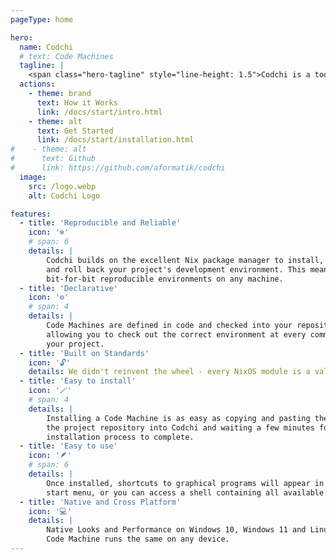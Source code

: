 ```yaml
---
pageType: home

hero:
  name: Codchi
  # text: Code Machines
  tagline: |
    <span class="hero-tagline" style="line-height: 1.5">Codchi is a tool that manages your project's development environment in a reproducible and easy-to-use way. Setting up a development environment should be as easy as a `git clone`!</span>
  actions:
    - theme: brand
      text: How it Works
      link: /docs/start/intro.html
    - theme: alt
      text: Get Started
      link: /docs/start/installation.html
#    - theme: alt
#      text: Github
#      link: https://github.com/aformatik/codchi
  image:
    src: /logo.webp
    alt: Codchi Logo

features:
  - title: 'Reproducible and Reliable'
    icon: '❄️'
    # span: 6
    details: |
        Codchi builds on the excellent Nix package manager to install, update,
        and roll back your project's development environment. This means
        bit-for-bit reproducible environments on any machine.
  - title: 'Declarative'
    icon: '⚙️'
    # span: 4
    details: |
        Code Machines are defined in code and checked into your repository,
        allowing you to check out the correct environment at every commit of
        your project.
  - title: 'Built on Standards'
    icon: '🔓'
    details: We didn't reinvent the wheel - every NixOS module is a valid Code Machine. Also, every Code Machine is a valid NixOS module, so you're not locked into Codchi.
  - title: 'Easy to install'
    icon: '🪄'
    # span: 4
    details: |
        Installing a Code Machine is as easy as copying and pasting the link to
        the project repository into Codchi and waiting a few minutes for the
        installation process to complete. 
  - title: 'Easy to use'
    icon: '🪶'
    # span: 6
    details: |
        Once installed, shortcuts to graphical programs will appear in your
        start menu, or you can access a shell containing all available tools.
  - title: 'Native and Cross Platform'
    icon: '💻'
    details: |
        Native Looks and Performance on Windows 10, Windows 11 and Linux. Every
        Code Machine runs the same on any device.
---
```


